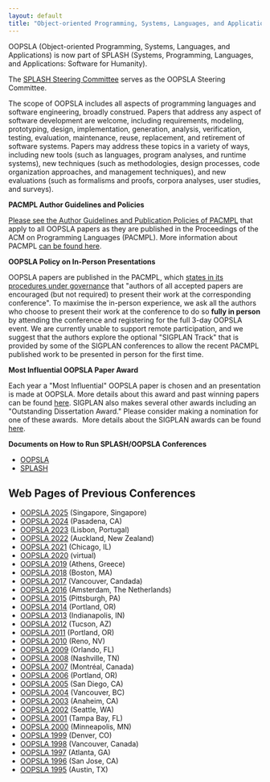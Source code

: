 ```yaml
---
layout: default
title: "Object-oriented Programming, Systems, Languages, and Applications (OOPSLA)"
---
```

OOPSLA (Object-oriented Programming, Systems, Languages, and
Applications) is now part of SPLASH (Systems, Programming,
Languages, and Applications: Software for Humanity).

The [SPLASH Steering Committee](/Conferences/SPLASH) serves as the OOPSLA Steering Committee.

The scope of OOPSLA includes all aspects of programming languages and software engineering, broadly construed.
Papers that address any aspect of software development are welcome, including requirements, modeling, prototyping, design, implementation, generation, analysis, verification, testing, evaluation, maintenance, reuse, replacement, and retirement of software systems. Papers may address these topics in a variety of ways, including new tools (such as languages, program analyses, and runtime systems), new techniques (such as methodologies, design processes, code organization approaches, and management techniques), and new evaluations (such as formalisms and proofs, corpora analyses, user studies, and surveys).

**PACMPL Author Guidelines and Policies**

[Please see the Author Guidelines and Publication Policies of PACMPL](https://dl.acm.org/journal/pacmpl/author-guidelines) that apply to all OOPSLA papers as they are published in the Proceedings of the ACM on Programming Languages (PACMPL). More information about PACMPL [can be found here](https://www.sigplan.org/PACMPL/).

**OOPSLA Policy on In-Person Presentations**

OOPSLA papers are published in the PACMPL, which [states in its procedures under governance](https://sigplan.org/PACMPL/) that "authors of all accepted papers are encouraged (but not required) to present their work at the corresponding conference". To maximise the in-person experience, we ask all the authors who choose to present their work at the conference to do so **fully in person** by attending the conference and registering for the full 3-day OOPSLA event. We are currently unable to support remote participation, and we suggest that the authors explore the optional "SIGPLAN Track" that is provided by some of the SIGPLAN conferences to allow the recent PACMPL published work to be presented in person for the first time.

**Most Influential OOPSLA Paper Award**

Each year a "Most Influential" OOPSLA paper is chosen and an
presentation is made at OOPSLA. More details about this award and
past winning papers can be found [here](/Awards/OOPSLA/). SIGPLAN
also makes several other awards including an "Outstanding
Dissertation Award." Please consider making a nomination for one of
these awards.&#160; More details about the SIGPLAN awards can be found
[here](/Awards/).

**Documents on How to Run SPLASH/OOPSLA Conferences**

   * [OOPSLA](/Conferences/SPLASH/HowToOOPSLA)
   * [SPLASH](/Conferences/SPLASH/HowToSPLASH)

Web Pages of Previous Conferences
---------------------------------

* [OOPSLA 2025](https://2025.splashcon.org/track/OOPSLA) (Singapore, Singapore)
* [OOPSLA 2024](https://2024.splashcon.org/track/splash-2024-oopsla) (Pasadena, CA)
* [OOPSLA 2023](https://2023.splashcon.org/track/splash-2023-oopsla) (Lisbon, Portugal)
* [OOPSLA 2022](https://2022.splashcon.org/track/splash-2022-oopsla) (Auckland, New Zealand)
* [OOPSLA 2021](https://2021.splashcon.org/track/splash-2021-oopsla) (Chicago, IL)
* [OOPSLA 2020](https://2020.splashcon.org/track/splash-2020-oopsla) (virtual)
* [OOPSLA 2019](http://2019.splashcon.org/) (Athens, Greece)
* [OOPSLA 2018](http://2018.splashcon.org/) (Boston, MA)
* [OOPSLA 2017](http://2017.splashcon.org/) (Vancouver, Candada)
* [OOPSLA 2016](http://2016.splashcon.org/) (Amsterdam, The Netherlands)
* [OOPSLA 2015](http://2015.splashcon.org/) (Pittsburgh, PA)
* [OOPSLA 2014](http://2014.splashcon.org/) (Portland, OR)
* [OOPSLA 2013](http://splashcon.org/2013/) (Indianapolis, IN)
* [OOPSLA 2012](http://splashcon.org/2012/) (Tucson, AZ)
* [OOPSLA 2011](http://splashcon.org/2011/) (Portland, OR)
* [OOPSLA 2010](http://splashcon.org/2010/) (Reno, NV)
* [OOPSLA 2009](http://www.oopsla.org/oopsla2009/) (Orlando, FL)
* [OOPSLA 2008](http://www.oopsla.org/oopsla2008/) (Nashville, TN)
* [OOPSLA 2007](http://www.oopsla.org/oopsla2007/) (Montr&#233;al, Canada)
* [OOPSLA 2006](http://www.oopsla.org/2006/) (Portland, OR)
* [OOPSLA 2005](http://www.oopsla.org/2005/) (San Diego, CA)
* [OOPSLA 2004](http://www.oopsla.org/2004/) (Vancouver, BC)
* [OOPSLA 2003](http://www.oopsla.org/oopsla2003/files/) (Anaheim, CA)
* [OOPSLA 2002](http://www.oopsla.org/2002/) (Seattle, WA)
* [OOPSLA 2001](http://www.oopsla.org/2001/) (Tampa Bay, FL)
* [OOPSLA 2000](http://www.oopsla.org/2000/) (Minneapolis, MN)
* [OOPSLA 1999](http://classic.sigplan.org/oopsla/oopsla99/) (Denver, CO)
* [OOPSLA 1998](http://classic.sigplan.org/oopsla/oopsla98/) (Vancouver, Canada)
* [OOPSLA 1997](http://classic.sigplan.org/oopsla/oopsla97/oopsla97.html) (Atlanta, GA)
* [OOPSLA 1996](http://classic.sigplan.org/oopsla/oopsla96/oopsla96.html) (San Jose, CA)
* [OOPSLA 1995](http://classic.sigplan.org/oopsla/oopsla95/oopslb95.html) (Austin, TX)
